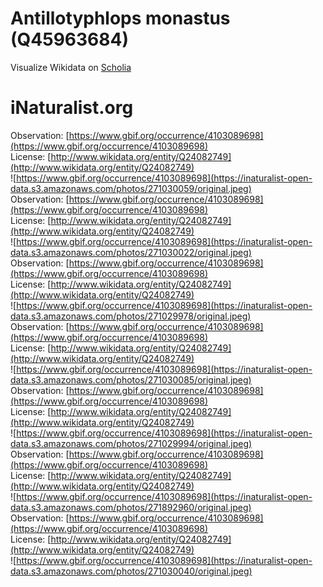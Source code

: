 
Antillotyphlops monastus (Q45963684)
====================================
  
Visualize Wikidata on [Scholia](https://scholia.toolforge.org/taxon/Q45963684)
# iNaturalist.org
  
Observation: [https://www.gbif.org/occurrence/4103089698](https://www.gbif.org/occurrence/4103089698)  
License: [http://www.wikidata.org/entity/Q24082749](http://www.wikidata.org/entity/Q24082749)  
![https://www.gbif.org/occurrence/4103089698](https://inaturalist-open-data.s3.amazonaws.com/photos/271030059/original.jpeg)  
Observation: [https://www.gbif.org/occurrence/4103089698](https://www.gbif.org/occurrence/4103089698)  
License: [http://www.wikidata.org/entity/Q24082749](http://www.wikidata.org/entity/Q24082749)  
![https://www.gbif.org/occurrence/4103089698](https://inaturalist-open-data.s3.amazonaws.com/photos/271030022/original.jpeg)  
Observation: [https://www.gbif.org/occurrence/4103089698](https://www.gbif.org/occurrence/4103089698)  
License: [http://www.wikidata.org/entity/Q24082749](http://www.wikidata.org/entity/Q24082749)  
![https://www.gbif.org/occurrence/4103089698](https://inaturalist-open-data.s3.amazonaws.com/photos/271029978/original.jpeg)  
Observation: [https://www.gbif.org/occurrence/4103089698](https://www.gbif.org/occurrence/4103089698)  
License: [http://www.wikidata.org/entity/Q24082749](http://www.wikidata.org/entity/Q24082749)  
![https://www.gbif.org/occurrence/4103089698](https://inaturalist-open-data.s3.amazonaws.com/photos/271030085/original.jpeg)  
Observation: [https://www.gbif.org/occurrence/4103089698](https://www.gbif.org/occurrence/4103089698)  
License: [http://www.wikidata.org/entity/Q24082749](http://www.wikidata.org/entity/Q24082749)  
![https://www.gbif.org/occurrence/4103089698](https://inaturalist-open-data.s3.amazonaws.com/photos/271029994/original.jpeg)  
Observation: [https://www.gbif.org/occurrence/4103089698](https://www.gbif.org/occurrence/4103089698)  
License: [http://www.wikidata.org/entity/Q24082749](http://www.wikidata.org/entity/Q24082749)  
![https://www.gbif.org/occurrence/4103089698](https://inaturalist-open-data.s3.amazonaws.com/photos/271892960/original.jpeg)  
Observation: [https://www.gbif.org/occurrence/4103089698](https://www.gbif.org/occurrence/4103089698)  
License: [http://www.wikidata.org/entity/Q24082749](http://www.wikidata.org/entity/Q24082749)  
![https://www.gbif.org/occurrence/4103089698](https://inaturalist-open-data.s3.amazonaws.com/photos/271030040/original.jpeg)